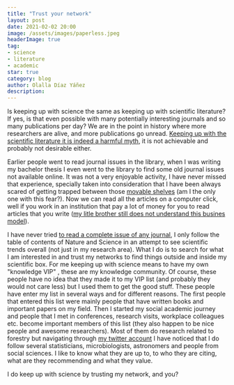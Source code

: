 ```yaml
---
title: "Trust your network"
layout: post
date: 2021-02-02 20:00
image: /assets/images/paperless.jpeg
headerImage: true
tag:
- science
- literature
- academic
star: true
category: blog
author: Olalla Díaz Yáñez
description: 
---
```


Is keeping up with science the same as keeping up with scientific literature? If yes, is that even possible with many potentially interesting journals and so many publications per day? We are in the point in history where more researchers are alive, and more publications go unread. [Keeping up with the scientific literature it is indeed  a harmful myth](https://twitter.com/markus_eichhorn/status/1350753390356287488?s=21), it is not achievable and probably not desirable either.

Earlier people went to read journal issues in the library,  when I was writing my bachelor thesis I even went to the library to find some old journal issues not available online. It was not a very enjoyable activity, I have never missed that experience, specially taken into consideration that I have been always scared of getting trapped between those [movable shelves](https://gph.is/2JH6P5a)  (am I the only one with this fear?). Now we can read all the articles on a computer click, well if you work in an institution that pay a lot of money for you to read articles that you write ([my litle brother still does not understand this busines model](https://twitter.com/Olalla/status/934871614675701760)). 

I have never tried [to read a complete  issue of any journal](http://gph.is/1QhHSfU), I only follow the table of contents of Nature and Science in an attempt to see scientific trends overall (not just in my research area). What I do is to search for what I am interested in and trust my networks to find things outside and inside my scientific box. For me keeping up with science means to have my own "knowledge VIP" , these are my knowledge community. Of course, these people have no idea that they made it to my VIP list (and probably they would not care less) but I used them to get the good stuff. These people have enter my list in several ways and for different reasons. The first people that entered this list were mainly people that have written books and important papers on my field. Then I started my social academic journey and people that I met in conferences, research visits, workplace colleagues etc. become important members of this list (they also happen to be nice people and awesome researchers). Most of them do research related to forestry but navigating through [my twitter account](https://twitter.com/Olalla) I have noticed that I do follow several statisticians, microbiologists, astronomers and people from social sciences. I like to know what they are up to, to who they are citing, what are they recommending and what they value. 

I do keep up with science by trusting my network, and you?







